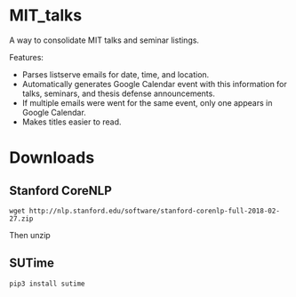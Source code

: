 # MIT_talks
A way to consolidate MIT talks and seminar listings. 

Features: 

 * Parses listserve emails for date, time, and location.
 * Automatically generates Google Calendar event with this information for talks, seminars, and thesis defense announcements. 
 * If multiple emails were went for the same event, only one appears in Google Calendar.
 * Makes titles easier to read. 


# Downloads

## Stanford CoreNLP

`wget http://nlp.stanford.edu/software/stanford-corenlp-full-2018-02-27.zip`

Then unzip

## SUTime

`pip3 install sutime`

